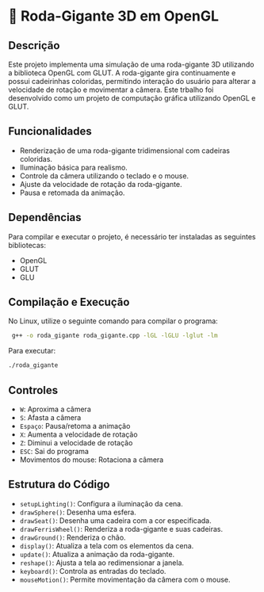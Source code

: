 # 🎡 Roda-Gigante 3D em OpenGL

## Descrição
Este projeto implementa uma simulação de uma roda-gigante 3D utilizando a biblioteca OpenGL com GLUT. A roda-gigante gira continuamente e possui cadeirinhas coloridas, permitindo interação do usuário para alterar a velocidade de rotação e movimentar a câmera. Este trbalho foi desenvolvido como um projeto de computação gráfica utilizando OpenGL e GLUT.

## Funcionalidades
- Renderização de uma roda-gigante tridimensional com cadeiras coloridas.
- Iluminação básica para realismo.
- Controle da câmera utilizando o teclado e o mouse.
- Ajuste da velocidade de rotação da roda-gigante.
- Pausa e retomada da animação.

## Dependências
Para compilar e executar o projeto, é necessário ter instaladas as seguintes bibliotecas:
- OpenGL
- GLUT
- GLU

## Compilação e Execução
No Linux, utilize o seguinte comando para compilar o programa:

```bash
 g++ -o roda_gigante roda_gigante.cpp -lGL -lGLU -lglut -lm
```

Para executar:

```bash
./roda_gigante
```

## Controles
- `W`: Aproxima a câmera
- `S`: Afasta a câmera
- `Espaço`: Pausa/retoma a animação
- `X`: Aumenta a velocidade de rotação
- `Z`: Diminui a velocidade de rotação
- `ESC`: Sai do programa
- Movimentos do mouse: Rotaciona a câmera

## Estrutura do Código
- `setupLighting()`: Configura a iluminação da cena.
- `drawSphere()`: Desenha uma esfera.
- `drawSeat()`: Desenha uma cadeira com a cor especificada.
- `drawFerrisWheel()`: Renderiza a roda-gigante e suas cadeiras.
- `drawGround()`: Renderiza o chão.
- `display()`: Atualiza a tela com os elementos da cena.
- `update()`: Atualiza a animação da roda-gigante.
- `reshape()`: Ajusta a tela ao redimensionar a janela.
- `keyboard()`: Controla as entradas do teclado.
- `mouseMotion()`: Permite movimentação da câmera com o mouse.
